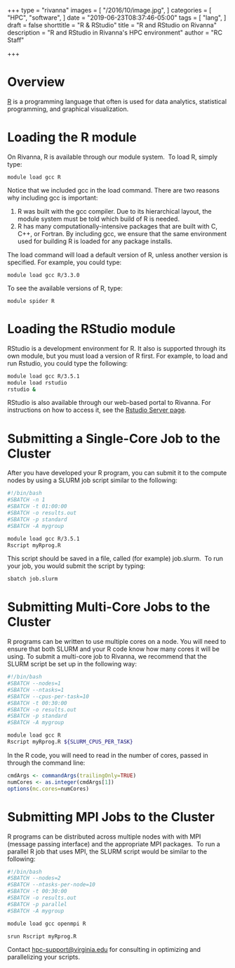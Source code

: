 +++
type = "rivanna"
images = [
  "/2016/10/image.jpg",
]
categories = [
  "HPC",
  "software",
]
date = "2019-06-23T08:37:46-05:00"
tags = [
  "lang",
]
draft = false
shorttitle = "R & RStudio"
title = "R and RStudio on Rivanna"
description = "R and RStudio in Rivanna's HPC environment"
author = "RC Staff"

+++

# Overview

[R]( https://www.r-project.org/) is a programming language that often is used for data analytics, statistical programming, and graphical visualization.


# Loading the R module
On Rivanna, R is available through our module system.  To load R, simply type:

`
module load gcc R
`

Notice that we included gcc in the load command. There are two reasons why including gcc is important:
1.  R was built with the gcc compiler.  Due to its hierarchical layout, the module system must be told which build of R is needed.
2.  R has many computationally-intensive packages that are built with C, C++, or Fortran. By including gcc, we ensure that the same environment used for building R is loaded for any package installs.

The load command will load a default version of R, unless another version is specified.  For example, you could type:

```
module load gcc R/3.3.0
```

To see the available versions of R, type:

```
module spider R
```

# Loading the RStudio module

RStudio is a development environment for R.  It also is supported through its own module, but you must load a version of R first. For example, to load and run Rstudio, you could type the following:

```bash
module load gcc R/3.5.1
module load rstudio
rstudio &
```

RStudio is also available through our web-based portal to Rivanna.  For instructions on how to access it, see the [Rstudio Server page](/userinfo/rivanna/software/rstudio).  



# Submitting a Single-Core Job to the Cluster
After you have developed your R program, you can submit it to the compute nodes by using a SLURM job script similar to the following: 

```bash
#!/bin/bash
#SBATCH -n 1
#SBATCH -t 01:00:00
#SBATCH -o results.out
#SBATCH -p standard
#SBATCH -A mygroup

module load gcc R/3.5.1
Rscript myRprog.R
```
This script should be saved in a file, called (for example) job.slurm.  To run your job, you would submit the script by typing:

```bash
sbatch job.slurm
```



# Submitting Multi-Core Jobs to the Cluster
R programs can be written to use multiple cores on a node.  You will need to ensure that both SLURM and your R code know how many cores it will be using.  To submit a multi-core job to Rivanna, we recommend that the SLURM script be set up in the following way:

```bash
#!/bin/bash
#SBATCH --nodes=1
#SBATCH --ntasks=1
#SBATCH --cpus-per-task=10      
#SBATCH -t 00:30:00
#SBATCH -o results.out
#SBATCH -p standard
#SBATCH -A mygroup

module load gcc R
Rscript myRprog.R ${SLURM_CPUS_PER_TASK}
```

In the R code, you will need to read in the number of cores, passed in through the command line:


```R
cmdArgs <- commandArgs(trailingOnly=TRUE)
numCores <- as.integer(cmdArgs[1])
options(mc.cores=numCores)
```



# Submitting MPI Jobs to the Cluster

R programs can be distributed across multiple nodes with with MPI (message passing interface) and the appropriate MPI packages.  To run a parallel R job that uses MPI, the SLURM script would be similar to the following:

```bash
#!/bin/bash
#SBATCH --nodes=2
#SBATCH --ntasks-per-node=10
#SBATCH -t 00:30:00
#SBATCH -o results.out
#SBATCH -p parallel
#SBATCH -A mygroup

module load gcc openmpi R

srun Rscript myRprog.R
```


Contact hpc-support@virginia.edu for consulting in optimizing and parallelizing your scripts.
